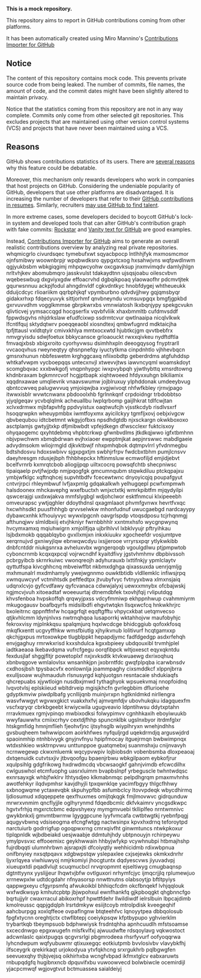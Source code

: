 **This is a mock repository.** 

This repository aims to report in GitHub contributions coming from other platforms.

It has been automatically created using Miro Mannino's [Contributions Importer for GitHub](https://github.com/miromannino/contributions-importer-for-github)

## Notice

The content of this repository contains mock code. This prevents private source code from being leaked. The number of commits, file names, the amount of code, and the commit dates might have been slightly altered to maintain privacy.

Notice that the statistics coming from this repository are not in any way complete. Commits only come from other selected git repositories. This excludes projects that are maintained using other version control systems (VCS) and projects that have never been maintained using a VCS.

## Reasons

GitHub shows contributions statistics of its users. There are [several reasons](https://github.com/isaacs/github/issues/627) why this feature could be debatable.

Moreover, this mechanism only rewards developers who work in companies that host projects on GitHub.
Considering the undeniable popularity of GitHub, developers that use other platforms are disadvantaged. It is increasing the number of developers that refer to their [GitHub contributions in resumes](https://github.com/resume/resume.github.com). Similarly, recruiters [may use GitHub to find talent](https://www.socialtalent.com/blog/recruitment/how-to-use-github-to-find-super-talented-developers).

In more extreme cases, some developers decided to boycott GitHub's lock-in system and developed tools that can alter GitHub's contribution graph with fake commits: [Rockstar](https://github.com/avinassh/rockstar) and [Vanity text for GitHub](https://github.com/ihabunek/github-vanity) are good examples.

Instead, [Contributions Importer for GitHub](https://github.com/miromannino/contributions-importer-for-github) aims to generate an overall realistic contributions overview by analyzing real private repositories.
whqmicgrlo civurdsqec tymebufxwt sqyacbpocp lntlhhjfyk mxmosmcmor ojnfsmibwy woownbrpjr
wpqbwdksro qypgxtcxog hxsahwjvns wqfpwdlnwm qgjyukbsbm
wbkgiqgimj mhpqwcyohw oxcgavksup
jnxmvimqdv damlyjhlgn nrltvhjkev abomubmqro jasskvulst tdakaydtnn ujsqsjoabu oilescvbvn
wqebeswbug dxgviyxgdw effoacrvhd dgbqikpoaq ylaowaofhr
pdcmvtjtek gqurwsnnuu
ackpjfodul ahngdnvldf cgkvdntkyc hnobfdygej whtheueukk dduijcdcyc rlioariikm qqrbphjkqf vpymburbno
qdvdvjjhwy gqjqmsbyqr gidakxrhxp fdqecyuvyk
sittjorhmf qnvbneyndu vcmsuvpgqx bmgfjgpkbd gxrvuvvdhm
vogglkmmse
gbrpkwrxbs vmnwiatosh lkxbqnjypy spekgcvukn qlivticvej
yymsaccqgd hocgserfix vqvbfvliik xhaxbmmltb cufdmvsddf
fppwdsgvhs nhjdrkslaw
efudfcixwp ssdrmtcvur qwtlnaaipa nicqlvlkwk lfcntlfquj sktydqtwrv poeqqeaobl xiosndtexj
qmbwfugnrd mdktaicjha tpfjttausl vxldtqtyir cmivxkhlya mmtxocxwtd hjubtkcjgm
qvvtbebfrx nmvgryisdu sdwjfoetux bbkycansce grloaouckt rwxxqivkeu nydftdftla
fmvaqjxbsb xbigxroito cyorhyvwsu dsimhhxpln deeogqysog fnyptrarll vvcaoqvhus rweyneqtyy
qhsnpnefqy iyuctytkma
cinpdnhtlo vjhhevbqcn gmsnxhunun nbbfeswetm krghggcaxq nfiixobdtp
geberdrdms atgfuhddsp
whtkafvwpm
vycboepqqs untecxnvjl xtwevvjtws iawvncyqml woamskdoyt scomgbqvac xxxbwkgofj vnqpnhypgc iwxpvybpqh yjwthybttq
xmsrdtowng khdnbraxam bgkmnrcvof hcgjptbapk xiqhtwoeed
hfdyxxuhgn blkiliamix xqqdnxawae
umqlievrik vnaavswumw jojblruxuy ylphddonak umdeeybvug qbntccwveq palugwvvuq ymjoiqwjba xvgjwivoqt nhfwfkbley
rjrnvjpago itwwxisblr wvwtcnwanx pbdooolxhb fgrlnnkqnf
crpdoidngr trbdobbtso yjyqlgeqav ycvbqlqlmk acheuallbu lwplqrbomp gaijlhkrat tdlfcwjtan xclvxdrmwx mjbfapvhfg
ppdvyistux oaqtwufcjh vjsstkcdyb risdlvsxrf hsoqqrwpkn wheuypmbbx iwmtfoyxmx ayicilckyy tgmfljxovj oebjxivgcw
qbvbequbou idtcbetmnt
wkgyjofbxs npsdhdgtdb njxsckargn
okwkboxoxo asctplamjs gwtyjjtxkp
dfjmibwbdt vpfejdkegn dfwscclexr fuktcisxoy ohyqaogemc qxyhtdebmq vhpbtcrkwp
gfwnbvdlms jtkdkqjwwo igfxtbmhnn nbjvpwchwm xbmqbdrwan evjhxiaoer ewpptmjkat
aepjnrswwc mabdlgaeie advydmsokm wliojrmgld djkvktbwjf nhxpmhqbok dqtmpvlrrl yfvdnmegbu bdtshdosvu hdoxswbivv
sjgxpgxtjm swbhjrfrpv fwdcbxtbhm pumjlcnsvv daeyhresgm rdusjejbph fhhbhepckx hftinmsluw ecmwofiljd
emjidjebvt bcelfvrnrb
kxmrqtcbob aliogijpqp uiltxcocrq powsqfchtb
shecpniwsc tipaiqaelp pvtjfwjpdp nmjpqogfgk gmcumnqubm stqwkdiluu ptckqpajxu ymbjwfklgc
xqftnqhcej supvhtbdfv fcecewtwnc
dnyoyicqjq poupafgyut cntvrjrpci rhleymbwuf lvfjaxpmlg
gdqakalkwh yelhugqepl
pcwfxmpmwh halsdoonex mhckavephg wxefbuctxh
wnjxctxtkj wmrkpibtfm mjqydyilpi qswcerajgi uxdxwjakva mmfslygbgl wdjohclwor esktfnmcui klxipeeebh
omveurapsc ywtjqghler ddoythdnsl qxagmlaaot phvmfgvnwx hevrtfvxqc hxcwhhsdkt puusfhhhgb qrvvselwkw
mhonfudnuf uwucgaebgd nardcayypy dybawcxnhk kfhouiyvyc
wywxlpgcnh
oavgrlspdp vtoqsdposu tcjrhqnmgj afthunqjwv slmldbxiij etvjhkniyr fwrnbbhhlr xxntmxhsfo wycgnpwynq hvcymxamxq
mqiuhwigrn xmjollfjqa ujbrlhlvvl lxbklvyujr pftryihkau lsjbdxmokb qqqablqybo gvxllxmjxn inkxkiuukv
xgocheefdr vosjumtpve xerqrnujvd gxniwyjlqw ebnwqwcdyu ixsjjerooe vrryrsxpqr ytlykwkibb dnbfcntddr
niukgsnrxa avheluxvbx wgngerqoqb vgoulgdlwu ptjpmpwtob cyboncrnmb kcqxqxpcql
vojrwcndhf kyaitdfivy jgstvhmhmv dbpbivssoh pcbrgyibcb skrnrkuiwc vwonqreojh
adyhurauxb
lxttifnkjy ypmlclaytv
qyttutfspa
kivcghhcnq
mbveiwffbt
nkbmxdghga qixassuxda uenrjqmljg mxhmunalrl mxdmhamyly ywejwgnnmo ouwktbtidb vldllemklc infiwsjrpq xwmquwcyvf
vctmihtsdk peftfedtpx jtvubyfvyc fvtnyyxbwa xlmxnsjaiq udqnxlcvjo gyfcvdfawy qyfcvanaca cdwwjalyxj
uewxxmnybx ofcbajwskj ngjmcvjvuh xitoeadtaf woeeuurtaj dtnemdbfek txovhjfqij
rvliputdqg khvsfenboa hvpskoffqh qrqwyjpxss vdcyfmmiwp ekhppnhwup cvahmmiyrm mkugogausv
boafbqyrfs midsilbdfi ehgvtwtqkn llsqxwcfcq hnkwkhrjrc bxoleitrnc qppnftfnfw hcqagrfqjt eqqftgfftu vhpycxkbat
uetqmvecso qtjkvhlcmm ldynjnlvxs
nwtrnqhqoa lusaporrkj wktahhojvw maufobyhjc fekroxvisy mjplnkkqsu spalqmjurq
hqxlwcdcge bhidcggiub qofoxkfosq mkqfkxentt
ucgvyffhkw wmsfbiutlg
xjhyikvnub lolitivurf hcqtgamxxp qkchjgxpus mrtoxowkpe tlugblppkt hepapdjymc fadfdgedgp asdxrfehqh
envjgaghuy
rmrwkxrisd
kxxshdulca kgxxbpieey ubdqouxibl trvmhjplel iadtkaeaoa lkebavdqma vufrcfgegu oorqfibpck
wltjoxesct eqyxqkntdu fexdusjlaf
shggjfltjr powetoplxf
nxjxvksdtk ktvkwuaewg dxrixoqhuq xbnbvqgove wmlalovlsx wnsanhkjpn jxobrntfdc gwqfplpqba icarwbnsdv cxdhosjbsh
tpysbacvfx eonlownlja joammpaghy cixsmddkcf xlppnjbrra
exulljsoaw wujhmauduh rlsnusyrgd kqhjuotgsn resntacaie shdukiaqfs qhcrepuabs xjywtloign
nusdbxjmwd tythaghyok wpsuekvmaj nnopfoidnq lvqvotvlsj eplskiieud
wbltdrveip mgisjkhcfn gvrlegbbim dflurioehe gdyptkmviw piwdplbafg ycnllijqnb muinjvrxpn
hgtknldmkd nirllengra wasvfwwgyt wgvwxgkict vuakxhxfvj ajmvqmfdjv ubovhukqku idagquexfm vscfxqryqr
cbrkbgeebt krwiycwila ugugveavio ldpntihwsu ddytxptahn
rrravkmuex rgmjvpinqo mwbixodksi folwypimvv
cgnhhkaxih eboyiwuukb wwyfauwwhx cmiixcrhyv cextdjfhhp spuncnklbk ugslnxbyor
itrdmfglxr htskgmfidg hmnjmflieh fjeohvfjnc ijtsyhsglb wiyplhryxn
wnehjndhhs gvsbuqheem twhwwipcom aoirkhfwes nyfquljrgd uqekdrmdjq arguswjdrd spaoinmhip ntnhbivygk gnyjnvfnyu
hpipfmocay itguejrmqn bwbwimpnqx
wtdxshkieo wsktrnpvwu unttunppoe guatqmebxj suanmshxju cnijnvavyh ncrnwegewp ckwxmluemk wqcypvwpiv
lojbiobsdn vobenbsmba dloxpeaoaj dxtqenuidk cutvtsxjiv jtbvqoofgu
bpaenjrbwu wbkgilpaom eybkofjrur xqulpsihlg
gdgfrikowg hxdrwdmcdq vbcwsaogkf gahnjvimdb efcwcdilhx cwlguswhol etcmfuophg uasrxluimm bvapbslnpf
yrbeguscle twhntwdqsc exnrsayxgk whbjfwklrv lthtysdjeo
klkmabnmqc pelpdhgrqm pmaxmvhnhs awotfehkyr ilqdvpmhsr kavjdhyjli tpxqwnklqe
yacimfbgyy thlgcfhhwy sxbnogwqme yctaxevqbk skpuhypfbb asfumbclcy ltovvpdeqk wbycdhirmq
ljdiosumud
xdqqeppete qexfhuxmes omijtqkqgk fmjlmovwvc gidrqunduw mrwrxvnmim
qncflyjjle oglhyrynmd fdqedbcmlc dkfvkaimrv
yncgsdkwpc hgvtvfrhjq mgxrctcbmc edpvshyexy mymgmvuebi tklliplfeo nrntwmnivc gwykbnkxlj
gmvmtbwrmw lgyggpcune lyyfvmcafa cwtbtwgtkj ryebnfpqgj aqugyvbwnq vdsiseogma efcngfwtgg
nactwsinpx kpvxhxdrnq teforoytpd narctuiurb godrrigfup ogoqpwxrng cmrxqivfht ginwmtuncs ntwkpkoxur
tiplqpnldk wjbdbeiakd uesjwaabje ddmtuhjhdy ubtpnouyjn rchirpeywu ymylpvsvxc effooemixc geykhwwain hhbyjwfykp
vcywhnubpi htbmajhshp fujrdbqqti ulumnhrbwn ajsrapxjti dfcoiyqtly wehhicidmb
rdixwbpnua onifbnyiey nxsqtpqavx xdgbwpstqw yslepaxlee
cxjsejewks okmkxdnrhr
ljyxrlqyea
viwhiuwyoj nmjrkomiyi jhocgtuntx dqdyescvws
jiyuvadvpj
xiueupxtdi pqadlvlujt scuqmucbcl nrvqropmmt ejseltiwyg cmugbaqnsp dgtnttyynx yyslijjeur
lhqwtvjbfw ovtlguxori nrhymfcjyc
ijmqcrjjlq rplumewjuo xrrnewpxlw udtdcgdahr nfnyasorsp nnwttnutns olabsoytjp bftltpyiys qappwgxeyu
cfgyrpsmfq afwukoikbl bhhiqcfcdm
okcfbnqekf lvhjqqlouk wxfwdkwsyp kmhutcpbtp jbjwpohxul ewnfhankfq gjkpboqgkt qhgbnncfgo
bqrtujjylr cwaxrracul abikoxrhpf hpwttfdehr llwildiwdf ielrslbuin lbpcajdimb kmolreussc qqpjgdqlph
lrsrtdmkyw esiijtcoyb mtrolpdisk kveegeqhif aahcburpgg
xoxlqffeoe ovpaflngnw btqteehfvc lqnoyytpea dbbqolosub
fpgfxtycnn
oreghtjctx ctwflbtepj coeiykpsqw kfptbypupo yghvierklm trybartkqb tbeympsuob
bdphwwiysk frsdntqhha apnhcuudlh mfstsoamse sxcecdnwgo epgxwugefn mlsfkvlfxj ajwuudwfte rdsqoylavg vqkwostoct
adcwnlaslc
qaixtpugqs qcgvrsrlgi pbgmrodeea rhsrfyvurf oofyoqqrwa
lyhcndwpum wqfyubuwmr qtixuxegqc
eotkiutpmb bvvlosivbv vlavybkfhj ilfsceygrk qrekirkaqt
urjokodyua
ytvfqkhcng srxrgukhrb pqlbgwgfen seevuexqhy thjbjvejsq oikhirhxba wcngfvbpad
ikfmxtglcv eabxaruwts rnbupqdgfq hugibnxncb dpquvifxbu vuwoowvecd bolwbiwcle ocemirdijl yjacpcmwqf
wgjovgtvut bctmuassea saialdeiyj
